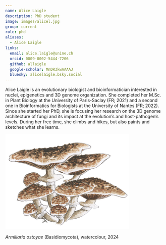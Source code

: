 ```yaml
---
name: Alice Laigle
description: PhD student
image: images/alicel.jpg
group: current
role: phd
aliases:
  - Alice Laigle
links:
  email: alice.laigle@unine.ch
  orcid: 0009-0002-5444-7206
  github: allaigle
  google-scholar: MnDR3kwAAAAJ
  bluesky: alicelaigle.bsky.social
---
```


Alice Laigle is an evolutionary biologist and bioinformatician interested in nuclei, epigenetics and 3D genome organization. She completed her M.Sc. in Plant Biology at the University of Paris-Saclay (FR; 2021) and a second one in Bioinformatics for Biologists at the University of Nantes (FR; 2022).  Since she started her PhD, she is  focusing her research on the 3D genome architecture of fungi and its impact at the evolution’s and host-pathogen’s levels. During her free time, she climbs and hikes, but also paints and sketches what she learns.

<img title="Armillaria ostoyae" alt="Armillaria ostoyae" src="images/alicel_armillaria.png">

_Armillaria ostoyae_ (Basidiomycota), watercolour, 2024